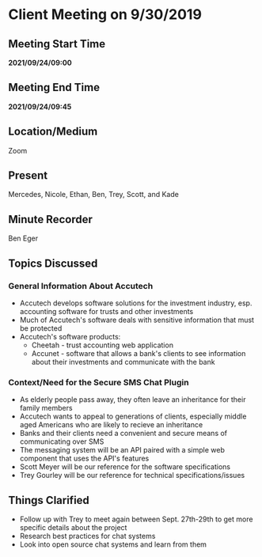 # Client Meeting on 9/30/2019

## Meeting Start Time

**2021/09/24/09:00**

## Meeting End Time

**2021/09/24/09:45**

## Location/Medium

Zoom

## Present

Mercedes, Nicole, Ethan, Ben, Trey, Scott, and Kade

## Minute Recorder

Ben Eger

## Topics Discussed

### General Information About Accutech

- Accutech develops software solutions for the investment industry, esp. accounting software for trusts and other investments
- Much of Accutech's software deals with sensitive information that must be protected
- Accutech's software products:
  - Cheetah - trust accounting web application
  - Accunet - software that allows a bank's clients to see information about their investments and communicate with the bank

### Context/Need for the Secure SMS Chat Plugin

- As elderly people pass away, they often leave an inheritance for their family members
- Accutech wants to appeal to generations of clients, especially middle aged Americans who are likely to recieve an inheritance
- Banks and their clients need a convenient and secure means of communicating over SMS
- The messaging system will be an API paired with a simple web component that uses the API's features
- Scott Meyer will be our reference for the software specifications
- Trey Gourley will be our reference for technical specifications/issues

## Things Clarified

- Follow up with Trey to meet again between Sept. 27th-29th to get more specific details about the project
- Research best practices for chat systems
- Look into open source chat systems and learn from them
